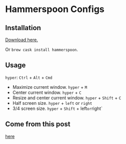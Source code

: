 # Hammerspoon Configs

## Installation

[Download here.](http://www.hammerspoon.org)

Or `brew cask install hammerspoon`.

## Usage

`hyper`: `Ctrl` + `Alt` + `Cmd`

* Maximize current window. `hyper` + `M`
* Center current window. `hyper` + `C`
* Resize and center current window. `hyper` + `Shift` + `C`
* Half screen size. `hyper` + `left` or `right`
* 3/4 screen size. `hyper` + `Shift` + left` or `right`

## Come from this post

[here](http://songchenwen.com/tech/2015/04/02/hammerspoon-mac-window-manager/)
